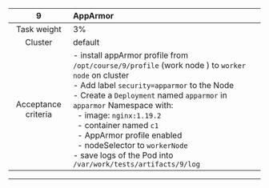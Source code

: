 |        **9**        | **AppArmor**                                                                                                                                                                                                                                                                                                                                                                                                                                                           |
| :-----------------: |:-----------------------------------------------------------------------------------------------------------------------------------------------------------------------------------------------------------------------------------------------------------------------------------------------------------------------------------------------------------------------------------------------------------------------------------------------------------------------|
|     Task weight     | 3%                                                                                                                                                                                                                                                                                                                                                                                                                                                                     |
|       Cluster       | default                                                                                                                                                                                                                                                                                                                                                                                                                                                                |
| Acceptance criteria | - install appArmor profile from `/opt/course/9/profile` (work node ) to `worker node` on cluster<br/>- Add label `security=apparmor` to the Node<br/>- Create a `Deployment` named `apparmor` in `apparmor` Namespace with:<br/>&nbsp;&nbsp;- image: `nginx:1.19.2`<br/>&nbsp;&nbsp;- container named `c1`<br/>&nbsp;&nbsp;- AppArmor profile enabled<br/>&nbsp;&nbsp;- nodeSelector to `workerNode`<br/>- save logs of the Pod into `/var/work/tests/artifacts/9/log` |
---